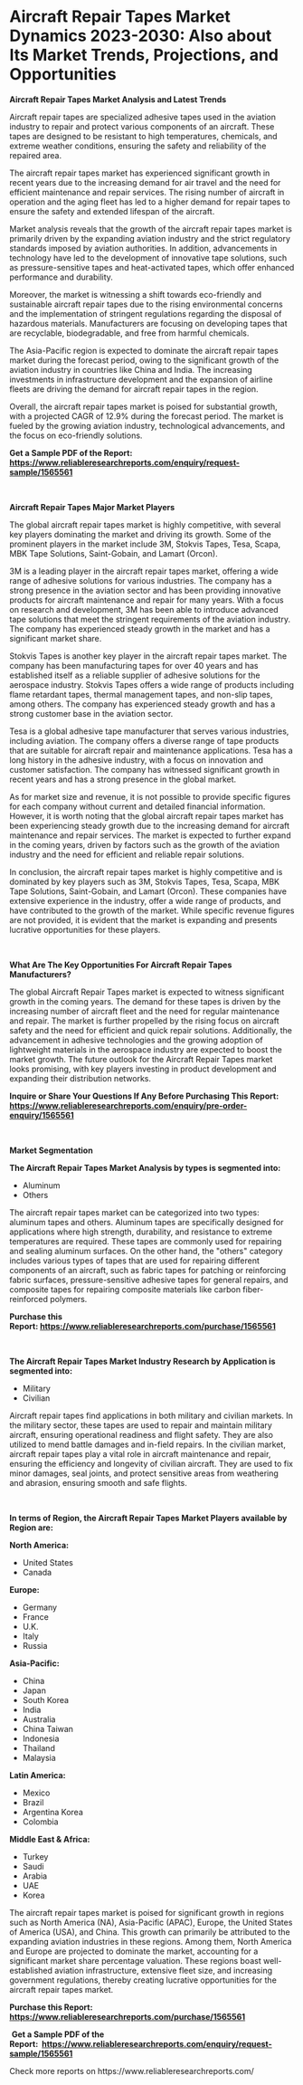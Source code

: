 <p><h1>Aircraft Repair Tapes Market Dynamics 2023-2030: Also about Its Market Trends, Projections, and Opportunities</h1></p><p><strong>Aircraft Repair Tapes Market Analysis and Latest Trends</strong></p>
<p><p>Aircraft repair tapes are specialized adhesive tapes used in the aviation industry to repair and protect various components of an aircraft. These tapes are designed to be resistant to high temperatures, chemicals, and extreme weather conditions, ensuring the safety and reliability of the repaired area.</p><p>The aircraft repair tapes market has experienced significant growth in recent years due to the increasing demand for air travel and the need for efficient maintenance and repair services. The rising number of aircraft in operation and the aging fleet has led to a higher demand for repair tapes to ensure the safety and extended lifespan of the aircraft.</p><p>Market analysis reveals that the growth of the aircraft repair tapes market is primarily driven by the expanding aviation industry and the strict regulatory standards imposed by aviation authorities. In addition, advancements in technology have led to the development of innovative tape solutions, such as pressure-sensitive tapes and heat-activated tapes, which offer enhanced performance and durability.</p><p>Moreover, the market is witnessing a shift towards eco-friendly and sustainable aircraft repair tapes due to the rising environmental concerns and the implementation of stringent regulations regarding the disposal of hazardous materials. Manufacturers are focusing on developing tapes that are recyclable, biodegradable, and free from harmful chemicals.</p><p>The Asia-Pacific region is expected to dominate the aircraft repair tapes market during the forecast period, owing to the significant growth of the aviation industry in countries like China and India. The increasing investments in infrastructure development and the expansion of airline fleets are driving the demand for aircraft repair tapes in the region.</p><p>Overall, the aircraft repair tapes market is poised for substantial growth, with a projected CAGR of 12.9% during the forecast period. The market is fueled by the growing aviation industry, technological advancements, and the focus on eco-friendly solutions.</p></p>
<p><strong>Get a Sample PDF of the Report:&nbsp; <a href="https://www.reliableresearchreports.com/enquiry/request-sample/1565561">https://www.reliableresearchreports.com/enquiry/request-sample/1565561</a></strong></p>
<p>&nbsp;</p>
<p><strong>Aircraft Repair Tapes Major Market Players</strong></p>
<p><p>The global aircraft repair tapes market is highly competitive, with several key players dominating the market and driving its growth. Some of the prominent players in the market include 3M, Stokvis Tapes, Tesa, Scapa, MBK Tape Solutions, Saint-Gobain, and Lamart (Orcon). </p><p>3M is a leading player in the aircraft repair tapes market, offering a wide range of adhesive solutions for various industries. The company has a strong presence in the aviation sector and has been providing innovative products for aircraft maintenance and repair for many years. With a focus on research and development, 3M has been able to introduce advanced tape solutions that meet the stringent requirements of the aviation industry. The company has experienced steady growth in the market and has a significant market share.</p><p>Stokvis Tapes is another key player in the aircraft repair tapes market. The company has been manufacturing tapes for over 40 years and has established itself as a reliable supplier of adhesive solutions for the aerospace industry. Stokvis Tapes offers a wide range of products including flame retardant tapes, thermal management tapes, and non-slip tapes, among others. The company has experienced steady growth and has a strong customer base in the aviation sector.</p><p>Tesa is a global adhesive tape manufacturer that serves various industries, including aviation. The company offers a diverse range of tape products that are suitable for aircraft repair and maintenance applications. Tesa has a long history in the adhesive industry, with a focus on innovation and customer satisfaction. The company has witnessed significant growth in recent years and has a strong presence in the global market.</p><p>As for market size and revenue, it is not possible to provide specific figures for each company without current and detailed financial information. However, it is worth noting that the global aircraft repair tapes market has been experiencing steady growth due to the increasing demand for aircraft maintenance and repair services. The market is expected to further expand in the coming years, driven by factors such as the growth of the aviation industry and the need for efficient and reliable repair solutions.</p><p>In conclusion, the aircraft repair tapes market is highly competitive and is dominated by key players such as 3M, Stokvis Tapes, Tesa, Scapa, MBK Tape Solutions, Saint-Gobain, and Lamart (Orcon). These companies have extensive experience in the industry, offer a wide range of products, and have contributed to the growth of the market. While specific revenue figures are not provided, it is evident that the market is expanding and presents lucrative opportunities for these players.</p></p>
<p>&nbsp;</p>
<p><strong>What Are The Key Opportunities For Aircraft Repair Tapes Manufacturers?</strong></p>
<p><p>The global Aircraft Repair Tapes market is expected to witness significant growth in the coming years. The demand for these tapes is driven by the increasing number of aircraft fleet and the need for regular maintenance and repair. The market is further propelled by the rising focus on aircraft safety and the need for efficient and quick repair solutions. Additionally, the advancement in adhesive technologies and the growing adoption of lightweight materials in the aerospace industry are expected to boost the market growth. The future outlook for the Aircraft Repair Tapes market looks promising, with key players investing in product development and expanding their distribution networks.</p></p>
<p><strong>Inquire or Share Your Questions If Any Before Purchasing This Report: <a href="https://www.reliableresearchreports.com/enquiry/pre-order-enquiry/1565561">https://www.reliableresearchreports.com/enquiry/pre-order-enquiry/1565561</a></strong></p>
<p>&nbsp;</p>
<p><strong>Market Segmentation</strong></p>
<p><strong>The Aircraft Repair Tapes Market Analysis by types is segmented into:</strong></p>
<p><ul><li>Aluminum</li><li>Others</li></ul></p>
<p><p>The aircraft repair tapes market can be categorized into two types: aluminum tapes and others. Aluminum tapes are specifically designed for applications where high strength, durability, and resistance to extreme temperatures are required. These tapes are commonly used for repairing and sealing aluminum surfaces. On the other hand, the "others" category includes various types of tapes that are used for repairing different components of an aircraft, such as fabric tapes for patching or reinforcing fabric surfaces, pressure-sensitive adhesive tapes for general repairs, and composite tapes for repairing composite materials like carbon fiber-reinforced polymers.</p></p>
<p><strong>Purchase this Report:&nbsp;<a href="https://www.reliableresearchreports.com/purchase/1565561">https://www.reliableresearchreports.com/purchase/1565561</a></strong></p>
<p>&nbsp;</p>
<p><strong>The Aircraft Repair Tapes Market Industry Research by Application is segmented into:</strong></p>
<p><ul><li>Military</li><li>Civilian</li></ul></p>
<p><p>Aircraft repair tapes find applications in both military and civilian markets. In the military sector, these tapes are used to repair and maintain military aircraft, ensuring operational readiness and flight safety. They are also utilized to mend battle damages and in-field repairs. In the civilian market, aircraft repair tapes play a vital role in aircraft maintenance and repair, ensuring the efficiency and longevity of civilian aircraft. They are used to fix minor damages, seal joints, and protect sensitive areas from weathering and abrasion, ensuring smooth and safe flights.</p></p>
<p>&nbsp;</p>
<p><strong>In terms of Region, the Aircraft Repair Tapes Market Players available by Region are:</strong></p>
<p>
    <p> <strong> North America: </strong>
        <ul>
            <li>United States</li>
            <li>Canada</li>
        </ul>
        </p> 
    <p> <strong> Europe: </strong>
        <ul>
            <li>Germany</li>
            <li>France</li>
            <li>U.K.</li>
            <li>Italy</li>
            <li>Russia</li>
        </ul>
        </p> 
    <p> <strong> Asia-Pacific: </strong>
        <ul>
            <li>China</li>
            <li>Japan</li>
            <li>South Korea</li>
            <li>India</li>
            <li>Australia</li>
            <li>China Taiwan</li>
            <li>Indonesia</li>
            <li>Thailand</li>
            <li>Malaysia</li>
        </ul>
        </p> 
    <p> <strong> Latin America: </strong>
        <ul>
            <li>Mexico</li>
            <li>Brazil</li>
            <li>Argentina Korea</li>
            <li>Colombia</li>
        </ul>
        </p> 
    <p> <strong> Middle East & Africa: </strong>
        <ul>
            <li>Turkey</li>
            <li>Saudi</li>
            <li>Arabia</li>
            <li>UAE</li>
            <li>Korea</li>
        </ul>
    </p>
    </p>
<p><p>The aircraft repair tapes market is poised for significant growth in regions such as North America (NA), Asia-Pacific (APAC), Europe, the United States of America (USA), and China. This growth can primarily be attributed to the expanding aviation industries in these regions. Among them, North America and Europe are projected to dominate the market, accounting for a significant market share percentage valuation. These regions boast well-established aviation infrastructure, extensive fleet size, and increasing government regulations, thereby creating lucrative opportunities for the aircraft repair tapes market.</p></p>
<p><strong>Purchase this Report: <a href="https://www.reliableresearchreports.com/purchase/1565561">https://www.reliableresearchreports.com/purchase/1565561</a></strong></p>
<p>&nbsp;<strong>Get a Sample PDF of the Report:&nbsp;&nbsp;<a href="https://www.reliableresearchreports.com/enquiry/request-sample/1565561">https://www.reliableresearchreports.com/enquiry/request-sample/1565561</a></strong></p>
<p><strong></strong></p>
<p>Check more reports on https://www.reliableresearchreports.com/</p>